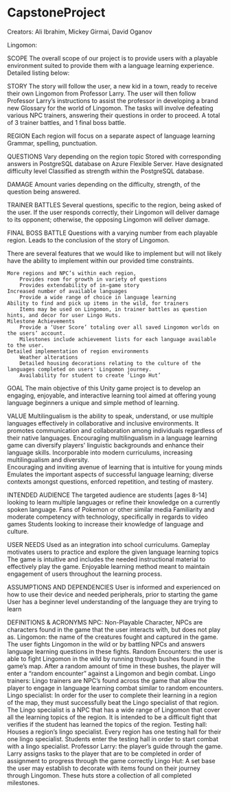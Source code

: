 # CapstoneProject

Creators: Ali Ibrahim, Mickey Girmai, David Oganov

Lingomon:

SCOPE
The overall scope of our project is to provide users with a playable environment suited to provide them with a language learning experience. 
Detailed listing below:

STORY
    The story will follow the user, a new kid in a town, ready to receive their own Lingomon from Professor Larry. 
    The user will then follow Professor Larry’s instructions to assist the professor in developing a brand new Glossary for the world of Lingomon. 
    The tasks will involve defeating various NPC trainers, answering their questions in order to proceed. 
    A total of 3 trainer battles, and 1 final boss battle.  

REGION
    Each region will focus on a separate aspect of language learning 
    Grammar, spelling, punctuation.

QUESTIONS
    Vary depending on the region topic
    Stored with corresponding answers in PostgreSQL database on Azure Flexible Server.
    Have designated difficulty level
    Classified as strength within the PostgreSQL database.

DAMAGE
    Amount varies depending on the difficulty, strength, of the question being answered.

TRAINER BATTLES
    Several questions, specific to the region, being asked of the user. If the user responds correctly, their Lingomon will deliver damage to its opponent; otherwise, the opposing Lingomon will deliver damage.

 FINAL BOSS BATTLE
    Questions with a varying number from each playable region.
    Leads to the conclusion of the story of Lingomon. 

There are several features that we would like to implement but will not likely have the ability to implement within our provided time constraints. 

    More regions and NPC’s within each region, 
        Provides room for growth in variety of questions
        Provides extendability of in-game story
    Increased number of available languages
        Provide a wide range of choice in language learning
    Ability to find and pick up items in the wild, for trainers
        Items may be used on Lingomon, in trainer battles as question hints, and decor for user Lingo Huts.
    Milestone Achievements
        Provide a ‘User Score’ totaling over all saved Lingomon worlds on the users’ account. 
        Milestones include achievement lists for each language available to the user. 
    Detailed implementation of region environments
        Weather alterations
        Detailed housing decorations relating to the culture of the languages completed on users' Lingomon journey.
        Availability for student to create ‘Lingo Hut’

GOAL
The main objective of this Unity game project is to develop an engaging, enjoyable, and interactive learning tool aimed at offering young language beginners a unique and simple method of learning.   

VALUE
    Multilingualism is the ability to speak, understand, or use multiple languages effectively in collaborative and inclusive environments. It promotes communication and collaboration among individuals regardless of their native languages. Encouraging multilingualism in a language learning game can diversify players' linguistic backgrounds and enhance their language skills.
    Incorporable into modern curriculums, increasing multilingualism and diversity.  
    Encouraging and inviting avenue of learning that is intuitive for young minds
    Emulates the important aspects of successful language learning; diverse contexts amongst questions, enforced repetition, and testing of mastery.

INTENDED AUDIENCE
    The targeted audience are students [ages 8-14] looking to learn multiple languages or refine their knowledge on a currently spoken language.
    Fans of Pokemon or other similar media
    Familiarity and moderate competency with technology, specifically in regards to video games
    Students looking to increase their knowledge of language and culture.

USER NEEDS
    Used as an integration into school curriculums.
    Gameplay motivates users to practice and explore the given language learning topics
    The game is intuitive and includes the needed instructional material to effectively play the game.
    Enjoyable learning method meant to maintain engagement of users throughout the learning process.

ASSUMPTIONS AND DEPENDENCIES
    User is informed and experienced on how to use their device and needed peripherals, prior to starting the game
    User has a beginner level understanding of the language they are trying to learn

DEFINITIONS & ACRONYMS
    NPC: Non-Playable Character, NPCs are characters found in the game that the user interacts with, but does not play as.
    Lingomon: the name of the creatures fought and captured in the game. The user fights Lingomon in the wild or by battling NPCs and answers language learning questions in these fights.
    Random Encounters: the user is able to fight Lingomon in the wild by running through bushes found in the game’s map. After a random amount of time in these bushes, the player will enter a “random encounter” against a Lingomon and begin combat.
    Lingo trainers: Lingo trainers are NPC’s found across the game that allow the player to engage in language learning combat similar to random encounters. 
    Lingo specialist: In order for the user to complete their learning in a region of the map, they must successfully beat the Lingo specialist of that region. The Lingo specialist is a NPC that has a wide range of Lingomon that cover all the learning topics of the region. It is intended to be a difficult fight that verifies if the student has learned the topics of the region.
    Testing hall: Houses a region’s lingo specialist. Every region has one testing hall for their one lingo specialist. Students enter the testing hall in order to start combat with a lingo specialist.
    Professor Larry: the player’s guide through the game. Larry assigns tasks to the player that are to be completed in order of assignment to progress through the game correctly
    Lingo Hut: A set base the user may establish to decorate with items found on their journey through Lingomon. These huts store a collection of all completed milestones. 

